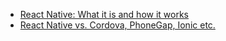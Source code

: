   * [React Native: What it is and how it works](https://wetalkit.xyz/react-native-what-it-is-and-how-it-works-e2182d008f5e)
  * [React Native vs. Cordova, PhoneGap, Ionic etc.](https://uxplanet.org/react-native-vs-cordova-phonegap-ionic-etc-2f85d9651605)
